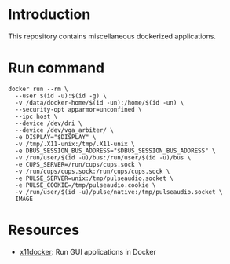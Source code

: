 # Introduction

This repository contains miscellaneous dockerized applications.

# Run command

``` shell
docker run --rm \
  --user $(id -u):$(id -g) \
  -v /data/docker-home/$(id -un):/home/$(id -un) \
  --security-opt apparmor=unconfined \
  --ipc host \
  --device /dev/dri \
  --device /dev/vga_arbiter/ \
  -e DISPLAY="$DISPLAY" \
  -v /tmp/.X11-unix:/tmp/.X11-unix \
  -e DBUS_SESSION_BUS_ADDRESS="$DBUS_SESSION_BUS_ADDRESS" \
  -v /run/user/$(id -u)/bus:/run/user/$(id -u)/bus \
  -e CUPS_SERVER=/run/cups/cups.sock \
  -v /run/cups/cups.sock:/run/cups/cups.sock \
  -e PULSE_SERVER=unix:/tmp/pulseaudio.socket \
  -e PULSE_COOKIE=/tmp/pulseaudio.cookie \
  -v /run/user/$(id -u)/pulse/native:/tmp/pulseaudio.socket \
  IMAGE
```

# Resources

- [x11docker](https://github.com/mviereck/x11docker/wiki): Run GUI applications in Docker
